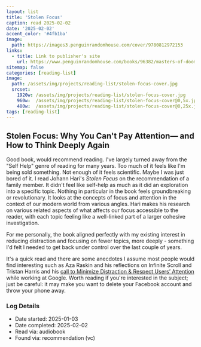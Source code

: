 ```yaml
---
layout: list
title: 'Stolen Focus'
caption: read 2025-02-02
date: '2025-02-02'
accent_color: '#4fb1ba'
image: 
  path: https://images3.penguinrandomhouse.com/cover/9780812972153
links:
  - title: Link to publisher's site
    url: https://www.penguinrandomhouse.com/books/96382/masters-of-doom-by-david-kushner/9780812972153/ 
sitemap: false
categories: [reading-list]
image: 
  path: /assets/img/projects/reading-list/stolen-focus-cover.jpg
  srcset: 
    1920w: /assets/img/projects/reading-list/stolen-focus-cover.jpg
    960w:  /assets/img/projects/reading-list/stolen-focus-cover@0,5x.jpg
    480w:  /assets/img/projects/reading-list/stolen-focus-cover@0,25x.jpg
tags: [reading-list]
---
```


## Stolen Focus: Why You Can't Pay Attention— and How to Think Deeply Again

Good book, would recommend reading. I've largely turned away from the "Self Help" genre of reading for many years. Too much of it feels like I'm being sold something. Not enough of it feels scientific. Maybe I was just bored of it. I read Johann Hari's _Stolen Focus_ on the recommendation of a family member. It didn't feel like self-help as much as it did an exploration into a specific topic. Nothing in particular in the book feels groundbreaking or revolutionary. It looks at the concepts of focus and attention in the context of our modern world from various angles. Hari makes his research on various related aspects of what affects our focus accessible to the reader, with each topic feeling like a well-linked part of a larger cohesive investigation.

For me personally, the book aligned perfectly with my existing interest in reducing distraction and focusing on fewer topics, more deeply - something I'd felt I needed to get back under control over the last couple of years.

It's a quick read and there are some anecdotes I assume most people would find interesting such as Aza Raskin and his reflections on Infinite Scroll and Tristan Harris and his [call to Minimize Distraction & Respect Users’ Attention](https://archive.org/details/378841682-a-call-to-minimize-distraction-respect-users-attention-by-tristan-harris) while working at Google. Worth reading if you're interested in the subject; just be careful: it may make you want to delete your Facebook account and throw your phone away.

### Log Details

- Date started: 2025-01-03
- Date completed: 2025-02-02
- Read via: audiobook
- Found via: recommendation (vc)
